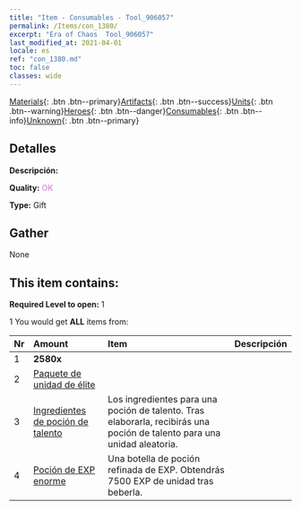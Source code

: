 ```yaml
---
title: "Item - Consumables - Tool_906057"
permalink: /Items/con_1380/
excerpt: "Era of Chaos  Tool_906057"
last_modified_at: 2021-04-01
locale: es
ref: "con_1380.md"
toc: false
classes: wide
---
```

 [Materials](/es/Items/){: .btn .btn--primary}[Artifacts](/es/Items/Artifacts/){: .btn .btn--success}[Units](/es/Items/Units/){: .btn .btn--warning}[Heroes](/es/Items/Heroes/){: .btn .btn--danger}[Consumables](/es/Items/Consumables/){: .btn .btn--info}[Unknown](/es/Items/Unknown/){: .btn .btn--primary}

## Detalles
 **Descripción:** 

 **Quality:** <span style="color: #DA70D6">OK</span>

 **Type:** Gift

## Gather

  None

## This item contains:

 **Required Level to open:** 1

 1 You would get **ALL** items  from:

  | Nr | Amount |     Item    | Descripción |
  |:---|:-------|:------------|:-----------:|
  | 1 |  **2580x** | <i class="fas fa-gem"/> |  | 
  | 2 | [Paquete de unidad de élite](/es/Items/con_1373/) |  | 
  | 3 | [Ingredientes de poción de talento](/es/Items/con_1120/) | Los ingredientes para una poción de talento. Tras elaborarla, recibirás una poción de talento para una unidad aleatoria. | 
  | 4 | [Poción de EXP enorme](/es/Items/con_703/) | Una botella de poción refinada de EXP. Obtendrás 7500 EXP de unidad tras beberla. | 
